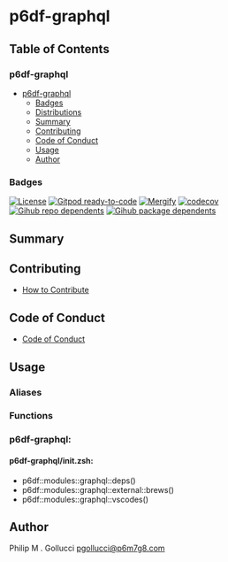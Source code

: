 # p6df-graphql

## Table of Contents


### p6df-graphql
- [p6df-graphql](#p6df-graphql)
  - [Badges](#badges)
  - [Distributions](#distributions)
  - [Summary](#summary)
  - [Contributing](#contributing)
  - [Code of Conduct](#code-of-conduct)
  - [Usage](#usage)
  - [Author](#author)

### Badges

[![License](https://img.shields.io/badge/License-Apache%202.0-yellowgreen.svg)](https://opensource.org/licenses/Apache-2.0)
[![Gitpod ready-to-code](https://img.shields.io/badge/Gitpod-ready--to--code-blue?logo=gitpod)](https://gitpod.io/#https://github.com/p6m7g8/p6df-graphql)
[![Mergify](https://img.shields.io/endpoint.svg?url=https://gh.mergify.io/badges/p6m7g8/p6df-graphql/&style=flat)](https://mergify.io)
[![codecov](https://codecov.io/gh/p6m7g8/p6df-graphql/branch/master/graph/badge.svg?token=14Yj1fZbew)](https://codecov.io/gh/p6m7g8/p6df-graphql)
[![Gihub repo dependents](https://badgen.net/github/dependents-repo/p6m7g8/p6df-graphql)](https://github.com/p6m7g8/p6df-graphql/network/dependents?dependent_type=REPOSITORY)
[![Gihub package dependents](https://badgen.net/github/dependents-pkg/p6m7g8/p6df-graphql)](https://github.com/p6m7g8/p6df-graphql/network/dependents?dependent_type=PACKAGE)

## Summary

## Contributing

- [How to Contribute](CONTRIBUTING.md)

## Code of Conduct

- [Code of Conduct](https://github.com/p6m7g8/.github/blob/master/CODE_OF_CONDUCT.md)

## Usage


### Aliases


### Functions

### p6df-graphql:

#### p6df-graphql/init.zsh:

- p6df::modules::graphql::deps()
- p6df::modules::graphql::external::brews()
- p6df::modules::graphql::vscodes()



## Author

Philip M . Gollucci <pgollucci@p6m7g8.com>
